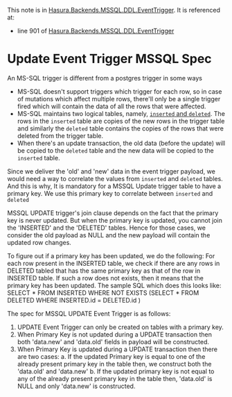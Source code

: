 This note is in [Hasura.Backends.MSSQL.DDL.EventTrigger](https://github.com/hasura/graphql-engine/blob/master/server/src-lib/Hasura/Backends/MSSQL/DDL/EventTrigger.hs#L841).
It is referenced at:
  - line 901 of [Hasura.Backends.MSSQL.DDL.EventTrigger](https://github.com/hasura/graphql-engine/blob/master/server/src-lib/Hasura/Backends/MSSQL/DDL/EventTrigger.hs#L901)

# Update Event Trigger MSSQL Spec

An MS-SQL trigger is different from a postgres trigger in some ways
  * MS-SQL doesn't support triggers which trigger for each row, so in case of
    mutations which affect multiple rows, there'll only be a single trigger
    fired which will contain the data of all the rows that were affected.
  * MS-SQL maintains two logical tables, namely, [`inserted` and `deleted`](https://docs.microsoft.com/en-us/sql/relational-databases/triggers/use-the-inserted-and-deleted-tables?view=sql-server-ver15).
    The rows in the `inserted` table are copies of the new rows in the trigger
    table and similarly the `deleted` table contains the copies of the rows
    that were deleted from the trigger table.
  * When there's an update transaction, the old data (before the update) will
    be copied to the `deleted` table and the new data will be copied to the
    `inserted` table.

Since we deliver the 'old' and 'new' data in the event trigger payload, we would need
a way to correlate the values from `inserted` and `deleted` tables. And this is why,
It is mandatory for a MSSQL Update trigger table to have a primary key. We use this
primary key to correlate between `inserted` and `deleted`

MSSQL UPDATE trigger's join clause depends on the fact that the primary key is never
updated. But when the primary key is updated, you cannot join the 'INSERTED' and
the 'DELETED' tables. Hence for those cases, we consider the old payload as NULL and
the new payload will contain the updated row changes.

To figure out if a primary key has been updated, we do the following:
For each row present in the INSERTED table, we check if there are any rows in DELETED
tabled that has the same primary key as that of the row in INSERTED table. If such a
row does not exists, then it means that the primary key has been updated. The sample
SQL which does this looks like:
  SELECT * FROM INSERTED
  WHERE NOT EXISTS (SELECT * FROM DELETED WHERE  INSERTED.id = DELETED.id )

The spec for MSSQL UPDATE Event Trigger is as follows:
1. UPDATE Event Trigger can only be created on tables with a primary key.
2. When Primary Key is not updated during a UPDATE transaction then both 'data.new'
   and 'data.old' fields in payload will be constructed.
3. When Primary Key is updated during a UPDATE transaction then there are two cases:
    a. If the updated Primary key is equal to one of the already present primary key in
       the table then, we construct both the 'data.old' and 'data.new'
    b. If the updated primary key is not equal to any of the already present primary key
       in the table then, 'data.old' is NULL and only 'data.new' is constructed.

